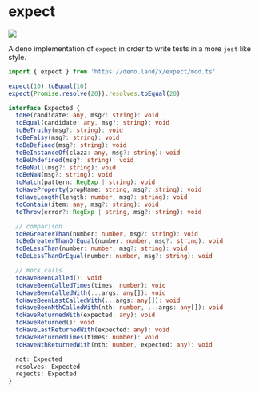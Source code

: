 # expect

[![][ghw badge]][ghw link]

A deno implementation of `expect` in order to write tests in a more `jest` like style.

```typescript
import { expect } from 'https://deno.land/x/expect/mod.ts'

expect(10).toEqual(10)
expect(Promise.resolve(20)).resolves.toEqual(20)
```

```typescript
interface Expected {
  toBe(candidate: any, msg?: string): void
  toEqual(candidate: any, msg?: string): void
  toBeTruthy(msg?: string): void
  toBeFalsy(msg?: string): void
  toBeDefined(msg?: string): void
  toBeInstanceOf(clazz: any, msg?: string): void
  toBeUndefined(msg?: string): void
  toBeNull(msg?: string): void
  toBeNaN(msg?: string): void
  toMatch(pattern: RegExp | string): void
  toHaveProperty(propName: string, msg?: string): void
  toHaveLength(length: number, msg?: string): void
  toContain(item: any, msg?: string): void
  toThrow(error?: RegExp | string, msg?: string): void

  // comparison
  toBeGreaterThan(number: number, msg?: string): void
  toBeGreaterThanOrEqual(number: number, msg?: string): void
  toBeLessThan(number: number, msg?: string): void
  toBeLessThanOrEqual(number: number, msg?: string): void

  // mock calls
  toHaveBeenCalled(): void
  toHaveBeenCalledTimes(times: number): void
  toHaveBeenCalledWith(...args: any[]): void
  toHaveBeenLastCalledWith(...args: any[]): void
  toHaveBeenNthCalledWith(nth: number, ...args: any[]): void
  toHaveReturnedWith(expected: any): void
  toHaveReturned(): void
  toHaveLastReturnedWith(expected: any): void
  toHaveReturnedTimes(times: number): void
  toHaveNthReturnedWith(nth: number, expected: any): void

  not: Expected
  resolves: Expected
  rejects: Expected
}
```

[ghw badge]: https://img.shields.io/github/workflow/status/allain/expect/ci
[ghw link]: https://github.com/allain/expect/actions?query=workflow%3Aci
